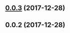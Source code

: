 <a name="0.0.3"></a>
## [0.0.3](https://github.com/jgololicic/simple-ngx-policy/compare/v0.0.2...v0.0.3) (2017-12-28)



<a name="0.0.2"></a>
## 0.0.2 (2017-12-28)



